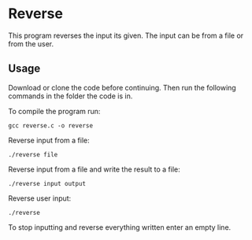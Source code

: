 # Reverse

This program reverses the input its given. The input can be from a file or from the user.

## Usage

Download or clone the code before continuing. Then run the following commands in the folder the code is in.

To compile the program run:

    gcc reverse.c -o reverse

Reverse input from a file:

    ./reverse file

Reverse input from a file and write the result to a file:

    ./reverse input output

Reverse user input:

    ./reverse

To stop inputting and reverse everything written enter an empty line.



